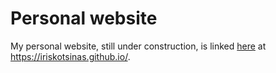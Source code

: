 # Personal website

My personal website, still under construction, is linked [here](https://iriskotsinas.github.io/) at https://iriskotsinas.github.io/.
